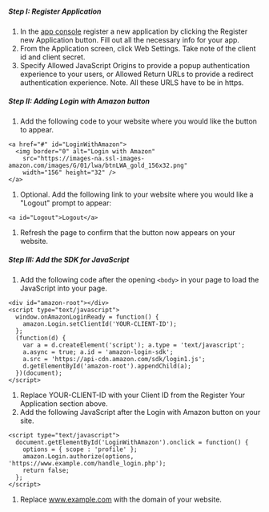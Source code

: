 ##### Step I: Register Application

1. In the [app console](http://login.amazon.com/manageApps)
 register a new application by clicking the Register new Application button. Fill out all the necessary info for your app.
1. From the Application screen, click Web Settings. Take note of the client id and client secret.
1. Specify Allowed JavaScript Origins to provide a popup authentication experience to your users, or Allowed Return URLs to provide a redirect authentication experience. Note. All these URLS have to be in https. 


##### Step II: Adding Login with Amazon button

1. Add the following code to your website where you would like the button to appear.
```
<a href="#" id="LoginWithAmazon">
  <img border="0" alt="Login with Amazon"
    src="https://images-na.ssl-images-amazon.com/images/G/01/lwa/btnLWA_gold_156x32.png"
    width="156" height="32" />
</a>
```
1. Optional. Add the following link to your website where you would like a "Logout" prompt to appear:
```
<a id="Logout">Logout</a>
```
1. Refresh the page to confirm that the button now appears on your website.


##### Step III: Add the SDK for JavaScript

1. Add the following code after the opening `<body>` in your page to load the JavaScript into your page.
```
<div id="amazon-root"></div>
<script type="text/javascript">
  window.onAmazonLoginReady = function() {
    amazon.Login.setClientId('YOUR-CLIENT-ID');
  };
  (function(d) {
    var a = d.createElement('script'); a.type = 'text/javascript';
    a.async = true; a.id = 'amazon-login-sdk';
    a.src = 'https://api-cdn.amazon.com/sdk/login1.js';
    d.getElementById('amazon-root').appendChild(a);
  })(document);
</script>
```
1. Replace YOUR-CLIENT-ID with your Client ID from the Register Your Application section above.
1. Add the following JavaScript after the Login with Amazon button on your site.
```
<script type="text/javascript">
  document.getElementById('LoginWithAmazon').onclick = function() {
    options = { scope : 'profile' };
    amazon.Login.authorize(options, 'https://www.example.com/handle_login.php');
    return false;
  };
</script>
```
1. Replace www.example.com with the domain of your website.